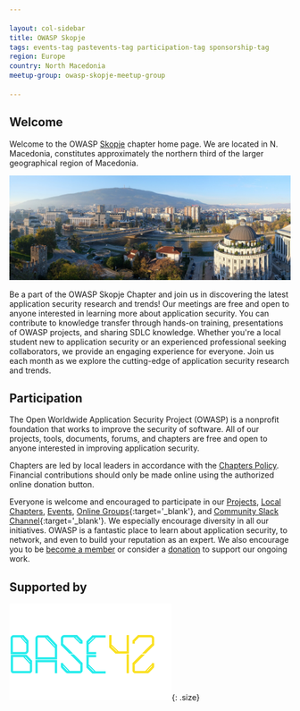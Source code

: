 ```yaml
---

layout: col-sidebar
title: OWASP Skopje
tags: events-tag pastevents-tag participation-tag sponsorship-tag
region: Europe
country: North Macedonia
meetup-group: owasp-skopje-meetup-group

---
```


## Welcome

Welcome to the OWASP [Skopje](https://en.wikipedia.org/wiki/Skopje) chapter home page. We are located in N. Macedonia, constitutes approximately the northern third of the larger geographical region of Macedonia.

![Skopje](/assets/images/Skopje.jpg)

Be a part of the OWASP Skopje Chapter and join us in discovering the latest application security research and trends!
Our meetings are free and open to anyone interested in learning more about application security. You can contribute to knowledge transfer through hands-on training, presentations of OWASP projects, and sharing SDLC knowledge. Whether you're a local student new to application security or an experienced professional seeking collaborators, we provide an engaging experience for everyone. Join us each month as we explore the cutting-edge of application security research and trends.

## Participation

The Open Worldwide Application Security Project (OWASP) is a nonprofit foundation that works to improve the security of software. All of our projects, tools, documents, forums, and chapters are free and open to anyone interested in improving application security.

Chapters are led by local leaders in accordance with the [Chapters Policy](/www-policy/operational/chapters). Financial contributions should only be made online using the authorized online donation button.

Everyone is welcome and encouraged to participate in our [Projects](/projects/), [Local Chapters](/chapters/), [Events](/events/), [Online Groups](https://groups.google.com/a/owasp.com/){:target='_blank'}, and [Community Slack Channel](https://owasp.slack.com/){:target='_blank'}. We especially encourage diversity in all our initiatives. OWASP is a fantastic place to learn about application security, to network, and even to build your reputation as an expert. We also encourage you to be [become a member](/membership/) or consider a [donation](/donate/) to support our ongoing work.

## Supported by 

![BASE42](/assets/images/base42.png){: .size}

<style>
.size {
    width: 40%; height: 20%;
}
.size-semrush {
    width: 55%; height: 20%;
}
</style>
